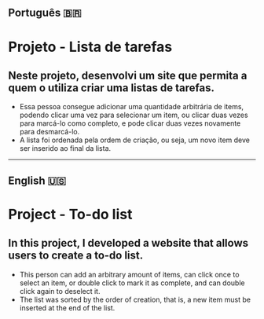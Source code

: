 ## Português 🇧🇷

# Projeto - Lista de tarefas

## Neste projeto, desenvolvi um site que permita a quem o utiliza criar uma listas de tarefas. 

- Essa pessoa consegue adicionar uma quantidade arbitrária de items, podendo clicar uma vez para selecionar um item, ou clicar duas vezes para marcá-lo como completo, e pode clicar duas vezes novamente para desmarcá-lo.
- A lista foi ordenada pela ordem de criação, ou seja, um novo item deve ser inserido ao final da lista.
---
## English 🇺🇸

# Project - To-do list

## In this project, I developed a website that allows users to create a to-do list.

- This person can add an arbitrary amount of items, can click once to select an item, or double click to mark it as complete, and can double click again to deselect it.
- The list was sorted by the order of creation, that is, a new item must be inserted at the end of the list.